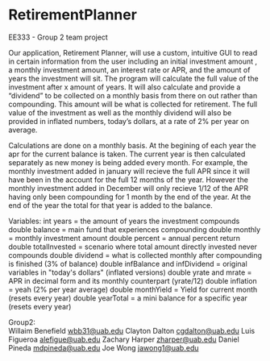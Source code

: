 # RetirementPlanner
EE333 - Group 2 team project

Our application, Retirement Planner, will use a custom, intuitive GUI 
to read in certain information from the user including an initial 
investment amount , a monthly investment amount, an interest rate or 
APR, and the amount of years the investment will sit. The program will 
calculate the full value of the investment after x amount of years. 
It will also calculate and provide a “dividend” to be collected 
on a monthly basis from there on out rather than compounding. 
This amount will be what is collected for retirement. The full value 
of the investment as well as the monthly dividend will also be provided 
in inflated numbers, today’s dollars, at a rate of 2% per year on average.

Calculations are done on a monthly basis. At the begining of each
year the apr for the current balance is taken. The current year is
then calculated separately as new money is being added every
month. For example, the monthly investment added in january will
recieve the full APR since it will have been in the account for
the full 12 months of the year. However the monthly investment
added in December will only recieve 1/12 of the APR having only
been compounding for 1 month by the end of the year. At the end
of the year the total for that year is added to the balance.

Variables:
int years = the amount of years the investment compounds
double balance = main fund that experiences compounding
double monthly = monthly investment amount
double percent = annual percent return
double totalInvested = scenario where total amount directly 
  invested never compounds
double dividend = what is collected monthly after compounding 
  is finished (3% of balance)
double infBalance and infDividend = original variables in
  "today's dollars" (inflated versions)
double yrate and mrate = APR in decimal form and its
  monthly counterpart (yrate/12)
double inflation = yeah (2% per year average)
double monthYield = Yield for current month (resets every year)
double yearTotal = a mini balance for a specific year
  (resets every year)

Group2:       
   Willaim Benefield <wbb31@uab.edu>
   Clayton Dalton <cgdalton@uab.edu>
   Luis Figueroa <alefigue@uab.edu>
   Zachary Harper <zharper@uab.edu>
   Daniel Pineda <mdpineda@uab.edu>
   Joe Wong <jawong1@uab.edu>
   
